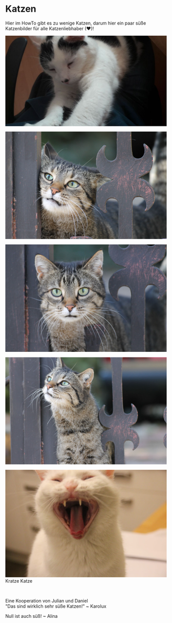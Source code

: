 # Katzen
Hier im HowTo gibt es zu wenige Katzen, darum hier ein paar süße Katzenbilder für alle Katzenliebhaber (❤)!

![](catsimg/fettsack.png)

![](catsimg/IMG_2134.jpg)

![](catsimg/IMG_2137.jpg)

![](catsimg/IMG_2170.jpg)

![](catsimg/Katze.JPEG)
Kratze Katze

<br />

Eine Kooperation von Julian und Daniel
<br />
"Das sind wirklich sehr süße Katzen!" ~ Karolux

Null ist auch süß! ~ Alina


